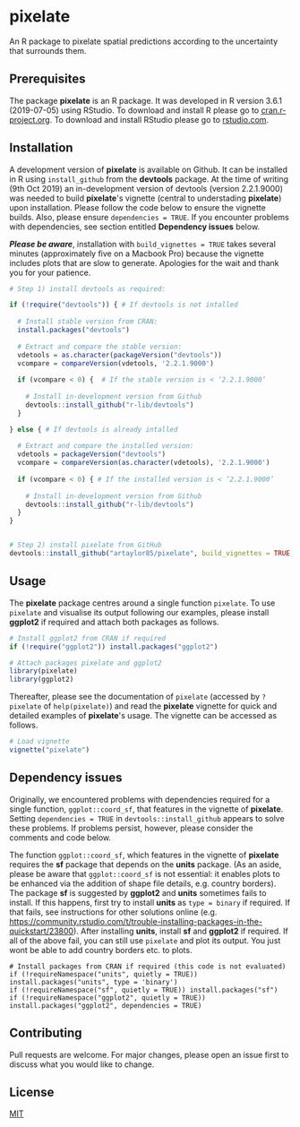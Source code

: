 # pixelate

An R package to pixelate spatial predictions according to the uncertainty that surrounds them.

<!--- e.g. ![ ](link-to-image) --->
<!--- I have not figured out how to export a single code chunck figure from the vignette
and load here since best practice dictates that vignettes should be built on installation;
see https://github.com/r-lib/devtools/issues/584. 
Perhaps we could add some static examples based not on pf. That way we can avoid the need to 
sync and thus avoid any conflict between images here in the manuscript / vugnette? 
---> 

## Prerequisites

The package **pixelate** is an R package. 
It was developed in R version 3.6.1 (2019-07-05) using RStudio. 
To download and install R please go to [cran.r-project.org](https://cran.r-project.org).
To download and install RStudio please go to [rstudio.com](https://rstudio.com/).

## Installation

A development version of **pixelate** is available on Github. 
It can be installed in R using `install_github` from the **devtools** package.
At the time of writing (9th Oct 2019) 
an in-development version of devtools (version 2.2.1.9000)
was needed to build **pixelate**'s vignette (central to understading **pixelate**)
upon installation. Please follow the code below to ensure the vignette builds. Also, 
please ensure `dependencies = TRUE`. If you encounter problems with dependencies, 
see section entitled **Dependency issues** below. 

_**Please be aware**_, installation with `build_vignettes = TRUE` takes several minutes 
(approximately five on a Macbook Pro) 
because the vignette includes plots that are slow to generate. Apologies for the 
wait and thank you for your patience. 

<!--- (We chose `build_vignettes = TRUE` over removing `inst/doc` from .gitignore following 
Hadley Wickham's advice; see https://github.com/r-lib/devtools/issues/584). --->

```r
# Step 1) install devtools as required: 

if (!require("devtools")) { # If devtools is not intalled
  
  # Install stable version from CRAN:  
  install.packages("devtools") 
  
  # Extract and compare the stable version: 
  vdetools = as.character(packageVersion("devtools"))
  vcompare = compareVersion(vdetools, '2.2.1.9000')
  
  if (vcompare < 0) {  # If the stable version is < ‘2.2.1.9000’
    
    # Install in-development version from Github
    devtools::install_github("r-lib/devtools") 
  }

} else { # If devtools is already intalled  
  
  # Extract and compare the installed version: 
  vdetools = packageVersion("devtools")
  vcompare = compareVersion(as.character(vdetools), '2.2.1.9000')
  
  if (vcompare < 0) { # If the installed version is < ‘2.2.1.9000’
    
    # Install in-development version from Github
    devtools::install_github("r-lib/devtools") 
  }
}


# Step 2) install pixelate from GitHub 
devtools::install_github("artaylor85/pixelate", build_vignettes = TRUE, dependencies = TRUE)
```

## Usage

The **pixelate** package centres around a single function `pixelate`.
To use `pixelate` and visualise its output following our examples, 
please install **ggplot2** if required and attach both packages as follows. 

```r
# Install ggplot2 from CRAN if required
if (!require("ggplot2")) install.packages("ggplot2") 

# Attach packages pixelate and ggplot2 
library(pixelate) 
library(ggplot2)
```

Thereafter, please see the documentation of `pixelate` (accessed by `?pixelate` of `help(pixelate)`) 
and read the **pixelate** vignette for quick and detailed examples of **pixelate**'s usage. 
The vignette can be accessed as follows. 

<!--- Avoid examples here s.t. user follows the vignette --->

```r
# Load vignette
vignette("pixelate")
```

## Dependency issues

Originally, we encountered problems with dependencies required for a
single function, `ggplot::coord_sf`, that features in the vignette of **pixelate**. 
Setting `dependencies = TRUE` in `devtools::install_github` appears to solve these problems. 
If problems persist, however, please consider the comments and code below. 

The function `ggplot::coord_sf`, which features in the vignette of **pixelate**
requires the **sf** package that depends on the **units** package. (As an aside, 
please be aware that `ggplot::coord_sf` is not essential: it enables plots to
be enhanced via the addition of shape file details, e.g. country borders). 
The package **sf** is suggested by **ggplot2** and **units** sometimes fails to install. 
If this happens, first try to install **units** as `type = binary` if required. 
If that fails, see instructions for other solutions online 
(e.g. https://community.rstudio.com/t/trouble-installing-packages-in-the-quickstart/23800). 
After installing **units**, install **sf** and **ggplot2** if required. 
If all of the above fail, you can still use `pixelate` and plot its output. 
You just wont be able to add country borders etc. to plots.

```{r setup, eval = FALSE}
# Install packages from CRAN if required (this code is not evaluated)
if (!requireNamespace("units", quietly = TRUE)) install.packages("units", type = 'binary')
if (!requireNamespace("sf", quietly = TRUE)) install.packages("sf")
if (!requireNamespace("ggplot2", quietly = TRUE)) install.packages("ggplot2", dependencies = TRUE)
```

## Contributing
Pull requests are welcome. For major changes, please open an issue first to discuss what you would like to change.

<!--- Please make sure to update tests as appropriate. --->

## License
[MIT](https://choosealicense.com/licenses/mit/)



<!--- ## Acknowledgements 
Acknowledge everyone who helps test code (e.g. PM)
